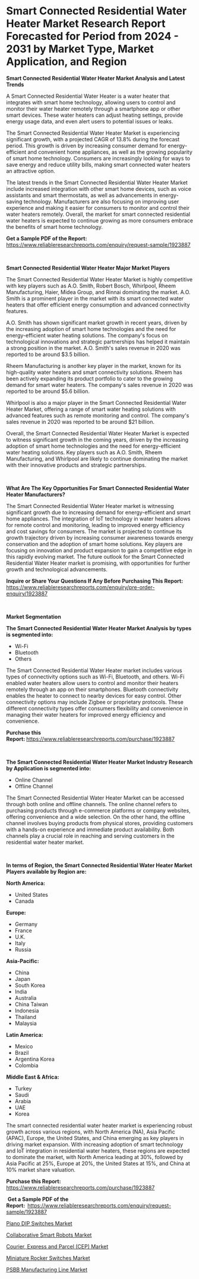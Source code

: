 <p><h1>Smart Connected Residential Water Heater Market Research Report Forecasted for Period from 2024 -  2031 by Market Type, Market Application, and Region</h1></p><p><strong>Smart Connected Residential Water Heater Market Analysis and Latest Trends</strong></p>
<p><p>A Smart Connected Residential Water Heater is a water heater that integrates with smart home technology, allowing users to control and monitor their water heater remotely through a smartphone app or other smart devices. These water heaters can adjust heating settings, provide energy usage data, and even alert users to potential issues or leaks.</p><p>The Smart Connected Residential Water Heater Market is experiencing significant growth, with a projected CAGR of 13.8% during the forecast period. This growth is driven by increasing consumer demand for energy-efficient and convenient home appliances, as well as the growing popularity of smart home technology. Consumers are increasingly looking for ways to save energy and reduce utility bills, making smart connected water heaters an attractive option.</p><p>The latest trends in the Smart Connected Residential Water Heater Market include increased integration with other smart home devices, such as voice assistants and smart thermostats, as well as advancements in energy-saving technology. Manufacturers are also focusing on improving user experience and making it easier for consumers to monitor and control their water heaters remotely. Overall, the market for smart connected residential water heaters is expected to continue growing as more consumers embrace the benefits of smart home technology.</p></p>
<p><strong>Get a Sample PDF of the Report:&nbsp;</strong> <a href="https://www.reliableresearchreports.com/enquiry/request-sample/1923887">https://www.reliableresearchreports.com/enquiry/request-sample/1923887</a></p>
<p>&nbsp;</p>
<p><strong>Smart Connected Residential Water Heater Major Market Players</strong></p>
<p><p>The Smart Connected Residential Water Heater Market is highly competitive with key players such as A.O. Smith, Robert Bosch, Whirlpool, Rheem Manufacturing, Haier, Midea Group, and Rinnai dominating the market. A.O. Smith is a prominent player in the market with its smart connected water heaters that offer efficient energy consumption and advanced connectivity features.</p><p>A.O. Smith has shown significant market growth in recent years, driven by the increasing adoption of smart home technologies and the need for energy-efficient water heating solutions. The company's focus on technological innovations and strategic partnerships has helped it maintain a strong position in the market. A.O. Smith's sales revenue in 2020 was reported to be around $3.5 billion.</p><p>Rheem Manufacturing is another key player in the market, known for its high-quality water heaters and smart connectivity solutions. Rheem has been actively expanding its product portfolio to cater to the growing demand for smart water heaters. The company's sales revenue in 2020 was reported to be around $5.6 billion.</p><p>Whirlpool is also a major player in the Smart Connected Residential Water Heater Market, offering a range of smart water heating solutions with advanced features such as remote monitoring and control. The company's sales revenue in 2020 was reported to be around $21 billion.</p><p>Overall, the Smart Connected Residential Water Heater Market is expected to witness significant growth in the coming years, driven by the increasing adoption of smart home technologies and the need for energy-efficient water heating solutions. Key players such as A.O. Smith, Rheem Manufacturing, and Whirlpool are likely to continue dominating the market with their innovative products and strategic partnerships.</p></p>
<p>&nbsp;</p>
<p><strong>What Are The Key Opportunities For Smart Connected Residential Water Heater Manufacturers?</strong></p>
<p><p>The Smart Connected Residential Water Heater market is witnessing significant growth due to increasing demand for energy-efficient and smart home appliances. The integration of IoT technology in water heaters allows for remote control and monitoring, leading to improved energy efficiency and cost savings for consumers. The market is projected to continue its growth trajectory driven by increasing consumer awareness towards energy conservation and the adoption of smart home solutions. Key players are focusing on innovation and product expansion to gain a competitive edge in this rapidly evolving market. The future outlook for the Smart Connected Residential Water Heater market is promising, with opportunities for further growth and technological advancements.</p></p>
<p><strong>Inquire or Share Your Questions If Any Before Purchasing This Report:</strong> <a href="https://www.reliableresearchreports.com/enquiry/pre-order-enquiry/1923887">https://www.reliableresearchreports.com/enquiry/pre-order-enquiry/1923887</a></p>
<p>&nbsp;</p>
<p><strong>Market Segmentation</strong></p>
<p><strong>The Smart Connected Residential Water Heater Market Analysis by types is segmented into:</strong></p>
<p><ul><li>Wi-Fi</li><li>Bluetooth</li><li>Others</li></ul></p>
<p><p>The Smart Connected Residential Water Heater market includes various types of connectivity options such as Wi-Fi, Bluetooth, and others. Wi-Fi enabled water heaters allow users to control and monitor their heaters remotely through an app on their smartphones. Bluetooth connectivity enables the heater to connect to nearby devices for easy control. Other connectivity options may include Zigbee or proprietary protocols. These different connectivity types offer consumers flexibility and convenience in managing their water heaters for improved energy efficiency and convenience.</p></p>
<p><strong>Purchase this Report:&nbsp;</strong><a href="https://www.reliableresearchreports.com/purchase/1923887">https://www.reliableresearchreports.com/purchase/1923887</a></p>
<p>&nbsp;</p>
<p><strong>The Smart Connected Residential Water Heater Market Industry Research by Application is segmented into:</strong></p>
<p><ul><li>Online Channel</li><li>Offline Channel</li></ul></p>
<p><p>The Smart Connected Residential Water Heater Market can be accessed through both online and offline channels. The online channel refers to purchasing products through e-commerce platforms or company websites, offering convenience and a wide selection. On the other hand, the offline channel involves buying products from physical stores, providing customers with a hands-on experience and immediate product availability. Both channels play a crucial role in reaching and serving customers in the residential water heater market.</p></p>
<p>&nbsp;</p>
<p><strong>In terms of Region, the Smart Connected Residential Water Heater Market Players available by Region are:</strong></p>
<p>
    <p> <strong> North America: </strong>
        <ul>
            <li>United States</li>
            <li>Canada</li>
        </ul>
        </p> 
    <p> <strong> Europe: </strong>
        <ul>
            <li>Germany</li>
            <li>France</li>
            <li>U.K.</li>
            <li>Italy</li>
            <li>Russia</li>
        </ul>
        </p> 
    <p> <strong> Asia-Pacific: </strong>
        <ul>
            <li>China</li>
            <li>Japan</li>
            <li>South Korea</li>
            <li>India</li>
            <li>Australia</li>
            <li>China Taiwan</li>
            <li>Indonesia</li>
            <li>Thailand</li>
            <li>Malaysia</li>
        </ul>
        </p> 
    <p> <strong> Latin America: </strong>
        <ul>
            <li>Mexico</li>
            <li>Brazil</li>
            <li>Argentina Korea</li>
            <li>Colombia</li>
        </ul>
        </p> 
    <p> <strong> Middle East & Africa: </strong>
        <ul>
            <li>Turkey</li>
            <li>Saudi</li>
            <li>Arabia</li>
            <li>UAE</li>
            <li>Korea</li>
        </ul>
    </p>
    </p>
<p><p>The smart connected residential water heater market is experiencing robust growth across various regions, with North America (NA), Asia Pacific (APAC), Europe, the United States, and China emerging as key players in driving market expansion. With increasing adoption of smart technology and IoT integration in residential water heaters, these regions are expected to dominate the market, with North America leading at 30%, followed by Asia Pacific at 25%, Europe at 20%, the United States at 15%, and China at 10% market share valuation.</p></p>
<p><strong>Purchase this Report: </strong><a href="https://www.reliableresearchreports.com/purchase/1923887">https://www.reliableresearchreports.com/purchase/1923887</a></p>
<p>&nbsp;<strong>Get a Sample PDF of the Report:&nbsp;&nbsp;</strong><a href="https://www.reliableresearchreports.com/enquiry/request-sample/1923887">https://www.reliableresearchreports.com/enquiry/request-sample/1923887</a></p>
<p><strong></strong></p>
<p><p><a href="https://view.publitas.com/reportprime-1/piano-dip-switches-market-provides-detailed-segmentation-of-this-market-based-on-type-application-and-region-and-forecast-for-the-period-from-2024-2031/">Piano DIP Switches Market</a></p><p><a href="https://five-trouble-98a.notion.site/Collaborative-Smart-Robots-Market-Analysis-and-Market-Size-Global-Industry-Overview-Market-Segment-f59ddd309e8b47939e78b64931ab3419">Collaborative Smart Robots Market</a></p><p><a href="https://ivy-potential-64b.notion.site/Courier-Express-and-Parcel-CEP-Market-Analysis-Examines-its-Scope-on-Growth-Opportunities-and-Fo-5aa8f6beb185477aa782d8878d8dba37">Courier, Express and Parcel (CEP) Market</a></p><p><a href="https://view.publitas.com/reportprime-1/miniature-rocker-switches-market-size-growth-and-forecast-from-2024-2031/">Miniature Rocker Switches Market</a></p><p><a href="https://nifty-kite-d51.notion.site/PSBB-Manufacturing-Line-Market-Size-Market-Share-and-Global-Market-Analysis-Report-2024-2031-2d5b0d8c98544e569dfeda0d58038283">PSBB Manufacturing Line Market</a></p></p>